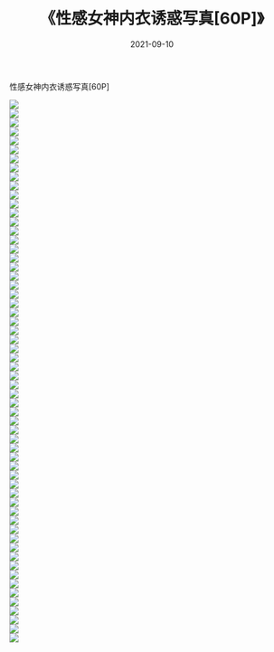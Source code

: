 ﻿---
layout: post
title:  《性感女神内衣诱惑写真[60P]》
date:   2021-09-10
img: http://img.660000.xyz/Sharelink/性感/2021/性感女神内衣诱惑写真[60P]/000.jpg
categories: [美女, 清纯, 唯美]
---

性感女神内衣诱惑写真[60P]

  ![](http://img.660000.xyz/Sharelink/性感/2021/性感女神内衣诱惑写真[60P]/001.jpg) <br> ![](http://img.660000.xyz/Sharelink/性感/2021/性感女神内衣诱惑写真[60P]/002.jpg) <br> ![](http://img.660000.xyz/Sharelink/性感/2021/性感女神内衣诱惑写真[60P]/003.jpg) <br> ![](http://img.660000.xyz/Sharelink/性感/2021/性感女神内衣诱惑写真[60P]/004.jpg) <br> ![](http://img.660000.xyz/Sharelink/性感/2021/性感女神内衣诱惑写真[60P]/005.jpg) <br> ![](http://img.660000.xyz/Sharelink/性感/2021/性感女神内衣诱惑写真[60P]/006.jpg) <br> ![](http://img.660000.xyz/Sharelink/性感/2021/性感女神内衣诱惑写真[60P]/007.jpg) <br> ![](http://img.660000.xyz/Sharelink/性感/2021/性感女神内衣诱惑写真[60P]/008.jpg) <br> ![](http://img.660000.xyz/Sharelink/性感/2021/性感女神内衣诱惑写真[60P]/009.jpg) <br> ![](http://img.660000.xyz/Sharelink/性感/2021/性感女神内衣诱惑写真[60P]/010.jpg) <br> ![](http://img.660000.xyz/Sharelink/性感/2021/性感女神内衣诱惑写真[60P]/011.jpg) <br> ![](http://img.660000.xyz/Sharelink/性感/2021/性感女神内衣诱惑写真[60P]/012.jpg) <br> ![](http://img.660000.xyz/Sharelink/性感/2021/性感女神内衣诱惑写真[60P]/013.jpg) <br> ![](http://img.660000.xyz/Sharelink/性感/2021/性感女神内衣诱惑写真[60P]/014.jpg) <br> ![](http://img.660000.xyz/Sharelink/性感/2021/性感女神内衣诱惑写真[60P]/015.jpg) <br> ![](http://img.660000.xyz/Sharelink/性感/2021/性感女神内衣诱惑写真[60P]/016.jpg) <br> ![](http://img.660000.xyz/Sharelink/性感/2021/性感女神内衣诱惑写真[60P]/017.jpg) <br> ![](http://img.660000.xyz/Sharelink/性感/2021/性感女神内衣诱惑写真[60P]/018.jpg) <br> ![](http://img.660000.xyz/Sharelink/性感/2021/性感女神内衣诱惑写真[60P]/019.jpg) <br> ![](http://img.660000.xyz/Sharelink/性感/2021/性感女神内衣诱惑写真[60P]/020.jpg) <br> ![](http://img.660000.xyz/Sharelink/性感/2021/性感女神内衣诱惑写真[60P]/021.jpg) <br> ![](http://img.660000.xyz/Sharelink/性感/2021/性感女神内衣诱惑写真[60P]/022.jpg) <br> ![](http://img.660000.xyz/Sharelink/性感/2021/性感女神内衣诱惑写真[60P]/023.jpg) <br> ![](http://img.660000.xyz/Sharelink/性感/2021/性感女神内衣诱惑写真[60P]/024.jpg) <br> ![](http://img.660000.xyz/Sharelink/性感/2021/性感女神内衣诱惑写真[60P]/025.jpg) <br> ![](http://img.660000.xyz/Sharelink/性感/2021/性感女神内衣诱惑写真[60P]/026.jpg) <br> ![](http://img.660000.xyz/Sharelink/性感/2021/性感女神内衣诱惑写真[60P]/027.jpg) <br> ![](http://img.660000.xyz/Sharelink/性感/2021/性感女神内衣诱惑写真[60P]/028.jpg) <br> ![](http://img.660000.xyz/Sharelink/性感/2021/性感女神内衣诱惑写真[60P]/029.jpg) <br> ![](http://img.660000.xyz/Sharelink/性感/2021/性感女神内衣诱惑写真[60P]/030.jpg) <br> ![](http://img.660000.xyz/Sharelink/性感/2021/性感女神内衣诱惑写真[60P]/031.jpg) <br> ![](http://img.660000.xyz/Sharelink/性感/2021/性感女神内衣诱惑写真[60P]/032.jpg) <br> ![](http://img.660000.xyz/Sharelink/性感/2021/性感女神内衣诱惑写真[60P]/033.jpg) <br> ![](http://img.660000.xyz/Sharelink/性感/2021/性感女神内衣诱惑写真[60P]/034.jpg) <br> ![](http://img.660000.xyz/Sharelink/性感/2021/性感女神内衣诱惑写真[60P]/035.jpg) <br> ![](http://img.660000.xyz/Sharelink/性感/2021/性感女神内衣诱惑写真[60P]/036.jpg) <br> ![](http://img.660000.xyz/Sharelink/性感/2021/性感女神内衣诱惑写真[60P]/037.jpg) <br> ![](http://img.660000.xyz/Sharelink/性感/2021/性感女神内衣诱惑写真[60P]/038.jpg) <br> ![](http://img.660000.xyz/Sharelink/性感/2021/性感女神内衣诱惑写真[60P]/039.jpg) <br> ![](http://img.660000.xyz/Sharelink/性感/2021/性感女神内衣诱惑写真[60P]/040.jpg) <br> ![](http://img.660000.xyz/Sharelink/性感/2021/性感女神内衣诱惑写真[60P]/041.jpg) <br> ![](http://img.660000.xyz/Sharelink/性感/2021/性感女神内衣诱惑写真[60P]/042.jpg) <br> ![](http://img.660000.xyz/Sharelink/性感/2021/性感女神内衣诱惑写真[60P]/043.jpg) <br> ![](http://img.660000.xyz/Sharelink/性感/2021/性感女神内衣诱惑写真[60P]/044.jpg) <br> ![](http://img.660000.xyz/Sharelink/性感/2021/性感女神内衣诱惑写真[60P]/045.jpg) <br> ![](http://img.660000.xyz/Sharelink/性感/2021/性感女神内衣诱惑写真[60P]/046.jpg) <br> ![](http://img.660000.xyz/Sharelink/性感/2021/性感女神内衣诱惑写真[60P]/047.jpg) <br> ![](http://img.660000.xyz/Sharelink/性感/2021/性感女神内衣诱惑写真[60P]/048.jpg) <br> ![](http://img.660000.xyz/Sharelink/性感/2021/性感女神内衣诱惑写真[60P]/049.jpg) <br> ![](http://img.660000.xyz/Sharelink/性感/2021/性感女神内衣诱惑写真[60P]/050.jpg) <br> ![](http://img.660000.xyz/Sharelink/性感/2021/性感女神内衣诱惑写真[60P]/051.jpg) <br> ![](http://img.660000.xyz/Sharelink/性感/2021/性感女神内衣诱惑写真[60P]/052.jpg) <br> ![](http://img.660000.xyz/Sharelink/性感/2021/性感女神内衣诱惑写真[60P]/053.jpg) <br> ![](http://img.660000.xyz/Sharelink/性感/2021/性感女神内衣诱惑写真[60P]/054.jpg) <br> ![](http://img.660000.xyz/Sharelink/性感/2021/性感女神内衣诱惑写真[60P]/055.jpg) <br> ![](http://img.660000.xyz/Sharelink/性感/2021/性感女神内衣诱惑写真[60P]/056.jpg) <br> ![](http://img.660000.xyz/Sharelink/性感/2021/性感女神内衣诱惑写真[60P]/057.jpg) <br> ![](http://img.660000.xyz/Sharelink/性感/2021/性感女神内衣诱惑写真[60P]/058.jpg) <br> ![](http://img.660000.xyz/Sharelink/性感/2021/性感女神内衣诱惑写真[60P]/059.jpg) <br> ![](http://img.660000.xyz/Sharelink/性感/2021/性感女神内衣诱惑写真[60P]/060.jpg) <br>